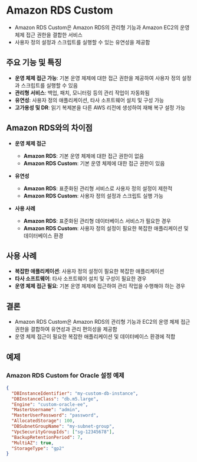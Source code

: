 # Amazon RDS Custom

- Amazon RDS Custom은 Amazon RDS의 관리형 기능과 Amazon EC2의 운영 체제 접근 권한을 결합한 서비스
- 사용자 정의 설정과 스크립트를 실행할 수 있는 유연성을 제공함

## 주요 기능 및 특징
- **운영 체제 접근 가능**: 기본 운영 체제에 대한 접근 권한을 제공하여 사용자 정의 설정과 스크립트를 실행할 수 있음
- **관리형 서비스**: 백업, 패치, 모니터링 등의 관리 작업이 자동화됨
- **유연성**: 사용자 정의 애플리케이션, 타사 소프트웨어 설치 및 구성 가능
- **고가용성 및 DR**: 읽기 복제본을 다른 AWS 리전에 생성하여 재해 복구 설정 가능

## Amazon RDS와의 차이점
- **운영 체제 접근**
  - **Amazon RDS**: 기본 운영 체제에 대한 접근 권한이 없음
  - **Amazon RDS Custom**: 기본 운영 체제에 대한 접근 권한이 있음

- **유연성**
  - **Amazon RDS**: 표준화된 관리형 서비스로 사용자 정의 설정이 제한적
  - **Amazon RDS Custom**: 사용자 정의 설정과 스크립트 실행 가능

- **사용 사례**
  - **Amazon RDS**: 표준화된 관리형 데이터베이스 서비스가 필요한 경우
  - **Amazon RDS Custom**: 사용자 정의 설정이 필요한 복잡한 애플리케이션 및 데이터베이스 환경

## 사용 사례
- **복잡한 애플리케이션**: 사용자 정의 설정이 필요한 복잡한 애플리케이션
- **타사 소프트웨어**: 타사 소프트웨어 설치 및 구성이 필요한 경우
- **운영 체제 접근 필요**: 기본 운영 체제에 접근하여 관리 작업을 수행해야 하는 경우

## 결론
- Amazon RDS Custom은 Amazon RDS의 관리형 기능과 EC2의 운영 체제 접근 권한을 결합하여 유연성과 관리 편의성을 제공함
- 운영 체제 접근이 필요한 복잡한 애플리케이션 및 데이터베이스 환경에 적합

## 예제
### Amazon RDS Custom for Oracle 설정 예제
```json
{
  "DBInstanceIdentifier": "my-custom-db-instance",
  "DBInstanceClass": "db.m5.large",
  "Engine": "custom-oracle-ee",
  "MasterUsername": "admin",
  "MasterUserPassword": "password",
  "AllocatedStorage": 100,
  "DBSubnetGroupName": "my-subnet-group",
  "VpcSecurityGroupIds": ["sg-12345678"],
  "BackupRetentionPeriod": 7,
  "MultiAZ": true,
  "StorageType": "gp2"
}
```